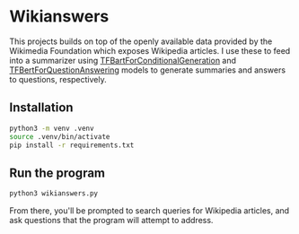# Wikianswers

This projects builds on top of the openly available data provided by the Wikimedia Foundation which exposes Wikipedia articles. I use these to feed into a summarizer using [TFBartForConditionalGeneration](https://huggingface.co/docs/transformers/model_doc/bart#transformers.TFBartForConditionalGeneration) and [TFBertForQuestionAnswering](https://huggingface.co/docs/transformers/model_doc/bert#transformers.TFBertForQuestionAnswering) models to generate summaries and answers to questions, respectively.

## Installation

```bash
python3 -m venv .venv
source .venv/bin/activate
pip install -r requirements.txt
```

## Run the program
```bash
python3 wikianswers.py
```

From there, you'll be prompted to search queries for Wikipedia articles, and ask questions that the program will attempt to address.

